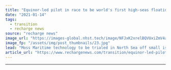 ```yaml
---
title: "Equinor-led pilot in race to be world's first high-seas floating solar project"
date: "2021-01-14"
tags: 
  - transition
  - recharge news
source: "recharge news"
image_url: "https://images-global.nhst.tech/image/NFJxK2xrelBQVUxiZmV4aFk3bktneDl6UFNqWEszQWVDOG9wL0xBZWRsYz0=/nhst/binary/3e773156d2563690ab83d1d6695e195b"
image_fp: "/assets/img/post_thumbnails/23.jpg"
lead: "Moss Maritime technology to be trialed in North Sea off small island of Frøya in western Norway"
article_url: "https://www.rechargenews.com/transition/equinor-led-pilot-in-race-to-be-worlds-first-high-seas-floating-solar-project/2-1-944998"
---
```


---

